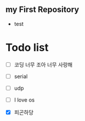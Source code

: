 ## my First Repository

* test   

# Todo list  

* [ ] 코딩 너무 조아 너무 사랑해  
* [ ] serial  
* [ ] udp  
* [ ] I love os  
* [x] 피곤하당  

